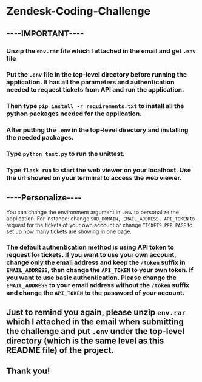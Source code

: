 # Zendesk-Coding-Challenge

## ----IMPORTANT----
### Unzip the `env.rar` file which I attached in the email and get `.env` file
### Put the `.env` file in the top-level directory before running the application. It has all the parameters and authentication needed to request tickets from API and run the application.
### Then type `pip install -r requirements.txt` to install all the python packages needed for the application.

### After putting the `.env` in the top-level directory and installing the needed packages.
### Type `python test.py` to run the unittest.
### Type `flask run` to start the web viewer on your localhost. Use the url showed on your terminal to access the web viewer.
## ----Personalize----
You can change the environment argument in `.env` to personalize the application.
For instance: change `SUB_DOMAIN, EMAIL_ADDRESS, API_TOKEN` to request for the tickets of your own account or change `TICKETS_PER_PAGE` to set up how many tickets are showing in one page.

### The default authentication method is using API token to request for tickets. If you want to use your own account, change **only** the email address and **keep** the `/token` suffix in `EMAIL_ADDRESS`, then change the `API_TOKEN` to your own token. If you want to use basic authentication. Please change the `EMAIL_ADDRESS` to your email address **without** the `/token` suffix and change the `API_TOKEN` to the password of your account.
## Just to remind you again, please unzip `env.rar` which I attached in the email when submitting the challenge and put `.env` under the top-level directory (which is the same level as this README file) of the project.
## Thank you!
